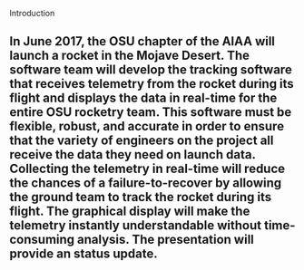 Introduction

In June 2017, the OSU chapter of the AIAA will launch a rocket in the Mojave Desert.
The software team will develop the tracking software that receives telemetry from the rocket during its flight and 
displays the data in real-time for the entire OSU rocketry team.
This software must be flexible, robust, and accurate in order to ensure that the variety of 
engineers on the project all receive the data they need on launch data.
Collecting the telemetry in real-time will reduce the chances of a failure-to-recover by allowing the ground team to track the rocket during its flight.
The graphical display will make the telemetry instantly understandable without time-consuming analysis.
The presentation will provide an status update.
---
	
